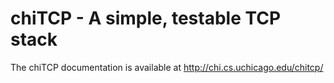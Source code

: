 chiTCP - A simple, testable TCP stack
=====================================

The chiTCP documentation is available at http://chi.cs.uchicago.edu/chitcp/